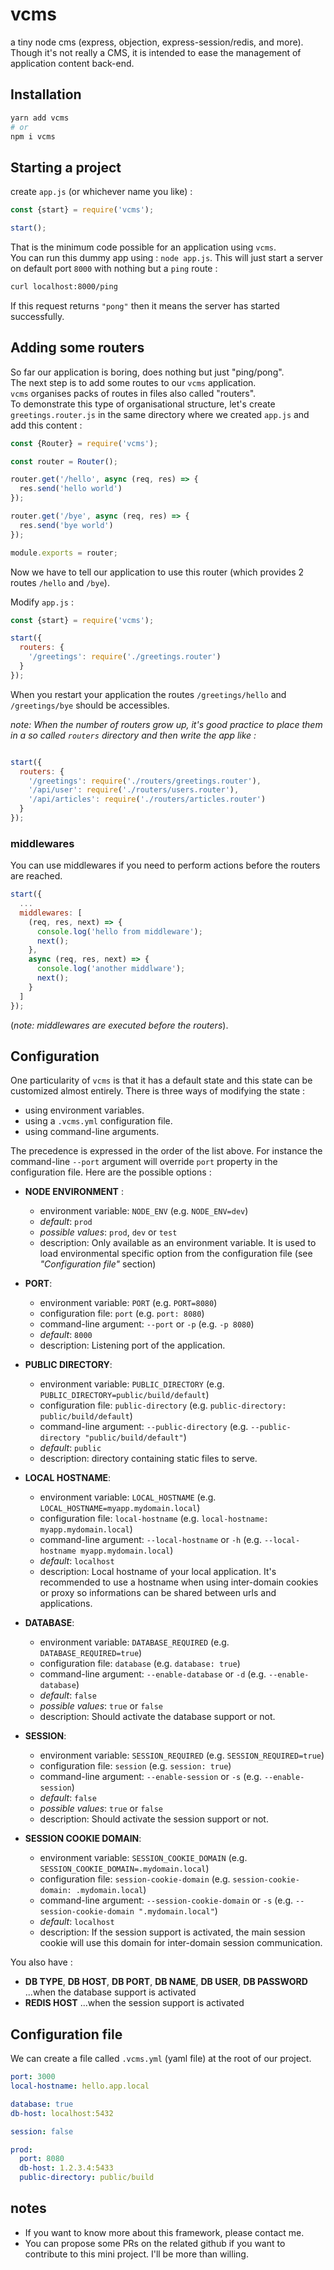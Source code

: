 # vcms

a tiny node cms (express, objection, express-session/redis, and more).  \
Though it's not really a CMS, it is intended to ease the management of application content back-end.


## Installation

```bash
yarn add vcms
# or
npm i vcms
```

## Starting a project

create `app.js` (or whichever name you like) :

```javascript
const {start} = require('vcms');

start();
```

That is the minimum code possible for an application using `vcms`.  \
You can run this dummy app using : `node app.js`.
This will just start a server on default port `8000` with nothing but a `ping` route :

```bash
curl localhost:8000/ping
```

If this request returns `"pong"` then it means the server has started successfully.

## Adding some routers

So far our application is boring, does nothing but just "ping/pong".  \
The next step is to add some routes to our `vcms` application.  \
`vcms` organises packs of routes in files also called "routers".  \
To demonstrate this type of organisational structure, let's create `greetings.router.js` in the same directory where we created `app.js` and add this content :

```javascript
const {Router} = require('vcms');

const router = Router();

router.get('/hello', async (req, res) => {
  res.send('hello world')
});

router.get('/bye', async (req, res) => {
  res.send('bye world')
});

module.exports = router;
```

Now we have to tell our application to use this router (which provides 2 routes `/hello` and `/bye`).

Modify `app.js` :

```javascript
const {start} = require('vcms');

start({
  routers: {
    '/greetings': require('./greetings.router')
  }
});
```

When you restart your application the routes `/greetings/hello` and `/greetings/bye` should be accessibles.

*note: When the number of routers grow up, it's good practice to place them in a so called `routers` directory and then write the app like :*
```javascript

start({
  routers: {
    '/greetings': require('./routers/greetings.router'),
    '/api/user': require('./routers/users.router'),
    '/api/articles': require('./routers/articles.router')
  }
});
```



### **middlewares**

You can use middlewares if you need to perform actions before the routers are reached.

```javascript
start({
  ...
  middlewares: [
    (req, res, next) => {
      console.log('hello from middleware');
      next();
    },
    async (req, res, next) => {
      console.log('another middlware');
      next();
    }
  ]
});
```

(*note: middlewares are executed before the routers*).


## Configuration

One particularity of `vcms` is that it has a default state and this state can be customized almost entirely. There is three ways of modifying the state :

* using environment variables.
* using a `.vcms.yml` configuration file.
* using command-line arguments.

The precedence is expressed in the order of the list above. For instance the command-line `--port` argument will override `port` property in the configuration file.
Here are the possible options :

- **NODE ENVIRONMENT** :
  - environment variable:  `NODE_ENV` (e.g. `NODE_ENV=dev`)
  - *default*: `prod`
  - *possible values*: `prod`, `dev` or `test`
  - description: Only available as an environment variable. It is used to load environmental specific option from the configuration file (see *"Configuration file"* section)

- **PORT**:
  - environment variable:   `PORT` (e.g. `PORT=8080`)
  - configuration file:     `port` (e.g. `port: 8080`)
  - command-line argument:  `--port` or `-p` (e.g. `-p 8080`)
  - *default*: `8000`
  - description: Listening port of the application.

- **PUBLIC DIRECTORY**:
  - environment variable:   `PUBLIC_DIRECTORY` (e.g. `PUBLIC_DIRECTORY=public/build/default`)
  - configuration file:     `public-directory` (e.g. `public-directory: public/build/default`)
  - command-line argument:  `--public-directory` (e.g. `--public-directory "public/build/default"`)
  - *default*: `public`
  - description: directory containing static files to serve.

- **LOCAL HOSTNAME**:
  - environment variable:   `LOCAL_HOSTNAME` (e.g. `LOCAL_HOSTNAME=myapp.mydomain.local`)
  - configuration file:     `local-hostname` (e.g. `local-hostname: myapp.mydomain.local`)
  - command-line argument:  `--local-hostname` or `-h` (e.g. `--local-hostname myapp.mydomain.local`)
  - *default*: `localhost`
  - description: Local hostname of your local application. It's recommended to use a hostname when using inter-domain cookies or proxy so informations can be shared between urls and applications.

- **DATABASE**:
  - environment variable:   `DATABASE_REQUIRED` (e.g. `DATABASE_REQUIRED=true`)
  - configuration file:     `database` (e.g. `database: true`)
  - command-line argument:  `--enable-database` or `-d` (e.g. `--enable-database`)
  - *default*: `false`
  - *possible values*: `true` or `false`
  - description: Should activate the database support or not.

- **SESSION**:
  - environment variable:   `SESSION_REQUIRED` (e.g. `SESSION_REQUIRED=true`)
  - configuration file:     `session` (e.g. `session: true`)
  - command-line argument:  `--enable-session` or `-s` (e.g. `--enable-session`)
  - *default*: `false`
  - *possible values*: `true` or `false`
  - description: Should activate the session support or not.

- **SESSION COOKIE DOMAIN**:
  - environment variable:   `SESSION_COOKIE_DOMAIN` (e.g. `SESSION_COOKIE_DOMAIN=.mydomain.local`)
  - configuration file:     `session-cookie-domain` (e.g. `session-cookie-domain: .mydomain.local`)
  - command-line argument:  `--session-cookie-domain` or `-s` (e.g. `--session-cookie-domain ".mydomain.local"`)
  - *default*: `localhost`
  - description: If the session support is activated, the main session cookie will use this domain for inter-domain session communication.

You also have :
- **DB TYPE**, **DB HOST**, **DB PORT**, **DB NAME**, **DB USER**, **DB PASSWORD** ...when the database support is activated
- **REDIS HOST** ...when the session support is activated


## Configuration file

We can create a file called `.vcms.yml` (yaml file) at the root of our project.

```yaml
port: 3000
local-hostname: hello.app.local

database: true
db-host: localhost:5432

session: false

prod:
  port: 8080
  db-host: 1.2.3.4:5433
  public-directory: public/build
```


## notes

- If you want to know more about this framework, please contact me.
- You can propose some PRs on the related github if you want to contribute to this mini project. I'll be more than willing.
